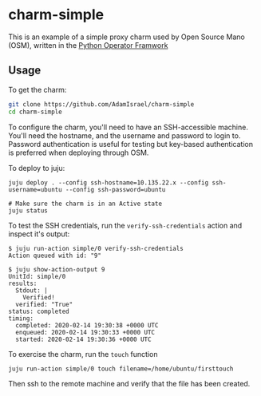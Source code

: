 # charm-simple

This is an example of a simple proxy charm used by Open Source Mano (OSM), written in the [Python Operator Framwork](https://github.com/canonical/operator)


## Usage

To get the charm:
```bash
git clone https://github.com/AdamIsrael/charm-simple
cd charm-simple
```

To configure the charm, you'll need to have an SSH-accessible machine. You'll need the hostname, and the username and password to login to. Password authentication is useful for testing but key-based authentication is preferred when deploying through OSM.

To deploy to juju:
```
juju deploy . --config ssh-hostname=10.135.22.x --config ssh-username=ubuntu --config ssh-password=ubuntu
```

```
# Make sure the charm is in an Active state
juju status
```

To test the SSH credentials, run the `verify-ssh-credentials` action and inspect it's output:
```
$ juju run-action simple/0 verify-ssh-credentials
Action queued with id: "9"

$ juju show-action-output 9
UnitId: simple/0
results:
  Stdout: |
    Verified!
  verified: "True"
status: completed
timing:
  completed: 2020-02-14 19:30:38 +0000 UTC
  enqueued: 2020-02-14 19:30:33 +0000 UTC
  started: 2020-02-14 19:30:36 +0000 UTC
```

To exercise the charm, run the `touch` function

```
juju run-action simple/0 touch filename=/home/ubuntu/firsttouch
```

Then ssh to the remote machine and verify that the file has been created.